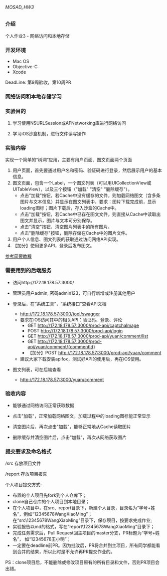 ###### MOSAD_HW3
### 介绍

个人作业3 - 网络访问和本地存储
###  开发环境

* Mac OS
* Objective-C
* Xcode

DeadLine: 第9周验收，第10周PR


###  网络访问和本地存储学习

### 实验目的

1. 学习使用NSURLSession或AFNetworking库进行网络访问

2. 学习iOS沙盒机制，进行文件读写操作

### 实验内容

实现一个简单的“树洞”应用，主要有用户页面、图文页面两个页面

1. 用户页面，首先要通过用户名和密码、验证码进行登录，然后展示用户的基本信息。
2. 图文页面，包含一个Label，一个图文列表（可以用UICollectionView或UITableView），以及三个按钮（"加载" "清空" "删除缓存"）。
   - 点击"加载"按钮，若Cache中没有缓存的文件，则加载网络图文（含多条图片与文本信息）并显示在图文列表中，要求：图片下载完成前，显示loading图标；图片下载后，存入沙盒的Cache中。
   - 点击"加载"按钮，若Cache中已存在图文文件，则直接从Cache中读取出图文并显示，图片与文本可分别保存。
   - 点击"清空"按钮，清空图片列表中的所有图片。
   - 点击"删除缓存"按钮，删除存储在Cache中的图片文件。
3. 用户个人信息、图文列表的获取通过访问网络API实现。
4. 【加分】使用更多API，登录后发布图文。

[参考简要教程](tutorial.md)

### 需要用到的后端服务

* 访问http://172.18.178.57:3000/

* 管理员用户admin, 密码admin123，可自行新增或注册其他用户

* 登录后，在“系统工具”，“系统接口”查看API文档
  * http://172.18.178.57:3000/tool/swagger
  * 要求在iOS访问其中的相关API：验证码、登录、评论
    * GET http://172.18.178.57:3000/prod-api/captchaImage
    * POST http://172.18.178.57:3000/prod-api/login
    * GET http://172.18.178.57:3000/prod-api/yuan/comment/list
    * GET http://172.18.178.57:3000/prod-api/yuan/comment/{commentId}
    * 【加分】POST http://172.18.178.57:3000/prod-api/yuan/comment
  * 建议大家下载安装apifox，测试好API的使用后，再在iOS使用。

* 图文列表，可在后端查看
  * http://172.18.178.57:3000/yuan/comment

### 验收内容

* 能够通过网络访问正常获取数据

* 点击"加载"，正常加载网络图文，加载过程中的loading图标能正常显示
* 清空图片后，再次点击"加载"，能够正常地从Cache读取图片
* 删除缓存并清空图片后，点击"加载"，再次从网络获取图片

### 提交要求及命名格式

/src 存放项目文件

/report 存放项目报告

个人项目提交方式:

- 布置的个人项目先fork到个人仓库下；
- clone自己仓库的个人项目到本地目录；
- 在个人项目中，在src、report目录下，新建个人目录，目录名为“学号+姓名”，例如“12345678WangXiaoMing”；
在“src\12345678WangXiaoMing”目录下，保存项目，按要求完成作业;
- 实验报告以md的格式，写在“report\12345678WangXiaoMing”目录下；
- 完成任务需求后，Pull Request回主项目的master分支，PR标题为“学号+姓名”， 如“12345678王小明”；
- 一定要在deadline前PR。因为批改后，PR将合并到主项目，所有同学都能看到合并的结果，所以此时是不允许再PR提交作业的。

PS：clone项目后，不能删除或修改项目原有的所有目录和文件，否则PR项目会出错。